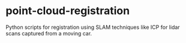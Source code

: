 # point-cloud-registration
Python scripts for registration using SLAM techniques like ICP for lidar scans captured from a moving car.
